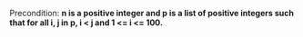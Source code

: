 Precondition: **n is a positive integer and p is a list of positive integers such that for all i, j in p, i < j and 1 <= i <= 100.**